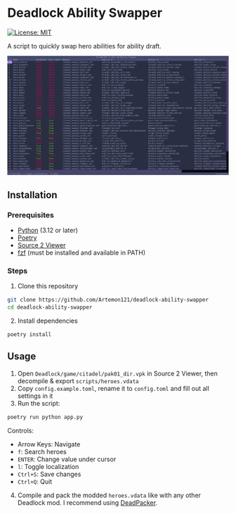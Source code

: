 # Deadlock Ability Swapper

[![License: MIT](https://img.shields.io/badge/License-MIT-blue.svg)](https://opensource.org/licenses/MIT)

A script to quickly swap hero abilities for ability draft.

![Screenshot](./Assets/Screenshot_1.png)

## Installation

### Prerequisites

- [Python](https://www.python.org/downloads) (3.12 or later)
- [Poetry](https://python-poetry.org/docs/#installation)
- [Source 2 Viewer](https://valveresourceformat.github.io/)
- [fzf](https://junegunn.github.io/fzf/installation/) (must be installed and available in PATH)

### Steps

1. Clone this repository

```sh
git clone https://github.com/Artemon121/deadlock-ability-swapper
cd deadlock-ability-swapper
```

2. Install dependencies

```sh
poetry install
```

## Usage

1. Open `Deadlock/game/citadel/pak01_dir.vpk` in Source 2 Viewer, then decompile & export `scripts/heroes.vdata`
2. Copy `config.example.toml`, rename it to `config.toml` and fill out all settings in it
3. Run the script:

```sh
poetry run python app.py
```

Controls:

- Arrow Keys: Navigate
- `f`: Search heroes
- `ENTER`: Change value under cursor
- `l`: Toggle localization
- `Ctrl+S`: Save changes
- `Ctrl+Q`: Quit

4. Compile and pack the modded `heroes.vdata` like with any other Deadlock mod. I recommend using [DeadPacker](https://github.com/Artemon121/DeadPacker).
